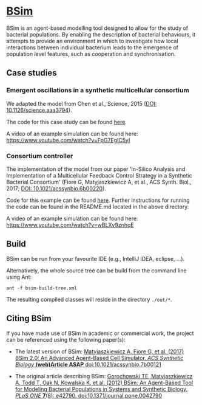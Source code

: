 # [BSim](https://bsim-bristol.github.io)

BSim is an agent-based modelling tool designed to allow for the study of bacterial populations. By enabling the description of bacterial behaviours, it attempts to provide an environment in which to investigate how local interactions between individual bacterium leads to the emergence of population level features, such as cooperation and synchronisation.

## Case studies

### Emergent oscillations in a synthetic multicellular consortium

We adapted the model from Chen et al., Science, 2015 ([DOI: 10.1126/science.aaa3794](http://science.sciencemag.org/content/349/6251/986.long)).

The code for this case study can be found [here](https://github.com/bsim-bristol/bsim/tree/master/examples/BSimChenOscillator).

A video of an example simulation can be found here:
https://www.youtube.com/watch?v=FpG7EgIC5yI

### Consortium controller

The implementation of the model from our paper 'In-Silico Analysis and Implementation of a Multicellular Feedback Control Strategy in a Synthetic Bacterial Consortium' (Fiore G, Matyjaszkiewicz A, et al., ACS Synth. Biol., 2017; [DOI: 10.1021/acssynbio.6b00220](http://pubs.acs.org/doi/abs/10.1021/acssynbio.6b00220)).

Code for this example can be found [here](https://github.com/bsim-bristol/bsim/tree/master/examples/BSimConsortiumController).
Further instructions for running the code can be found in the README.md located in the above directory.

A video of an example simulation can be found here:
https://www.youtube.com/watch?v=wBLXv9znhqE

## Build

BSim can be run from your favourite IDE (e.g., IntelliJ IDEA, eclipse, ...).

Alternatively, the whole source tree can be build from the command line using Ant:

`ant -f bsim-build-tree.xml`

The resulting compiled classes will reside in the directory `./out/*`.

## Citing BSim

If you have made use of BSim in academic or commercial work, the project can be referenced using the following paper(s):

- The latest version of BSim:
[Matyjaszkiewicz A, Fiore G, et al. (2017) BSim 2.0: An Advanced Agent-Based Cell Simulator. *ACS Synthetic Biology* **(web)Article ASAP** doi:10.1021/acssynbio.7b00121](http://pubs.acs.org/doi/abs/10.1021/acssynbio.7b00121)

- The original article describing BSim:
[Gorochowski TE, Matyjaszkiewicz A, Todd T, Oak N, Kowalska K, et al. (2012) BSim: An Agent-Based Tool for Modeling Bacterial Populations in Systems and Synthetic Biology. *PLoS ONE* **7**(8): e42790. doi:10.1371/journal.pone.0042790](http://dx.plos.org/10.1371/journal.pone.0042790)

